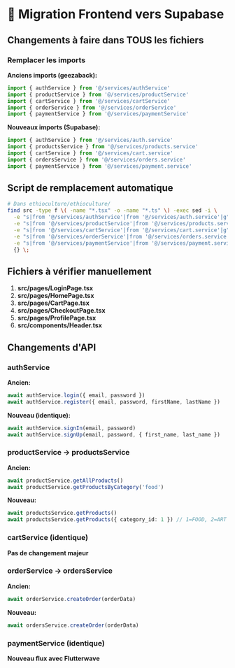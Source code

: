 # 🔄 Migration Frontend vers Supabase

## Changements à faire dans TOUS les fichiers

### Remplacer les imports

**Anciens imports (geezaback):**
```typescript
import { authService } from '@/services/authService'
import { productService } from '@/services/productService'
import { cartService } from '@/services/cartService'
import { orderService } from '@/services/orderService'
import { paymentService } from '@/services/paymentService'
```

**Nouveaux imports (Supabase):**
```typescript
import { authService } from '@/services/auth.service'
import { productsService } from '@/services/products.service'
import { cartService } from '@/services/cart.service'
import { ordersService } from '@/services/orders.service'
import { paymentService } from '@/services/payment.service'
```

## Script de remplacement automatique

```bash
# Dans ethioculture/ethioculture/
find src -type f \( -name "*.tsx" -o -name "*.ts" \) -exec sed -i \
  -e "s|from '@/services/authService'|from '@/services/auth.service'|g" \
  -e "s|from '@/services/productService'|from '@/services/products.service'|g" \
  -e "s|from '@/services/cartService'|from '@/services/cart.service'|g" \
  -e "s|from '@/services/orderService'|from '@/services/orders.service'|g" \
  -e "s|from '@/services/paymentService'|from '@/services/payment.service'|g" \
  {} \;
```

## Fichiers à vérifier manuellement

1. **src/pages/LoginPage.tsx**
2. **src/pages/HomePage.tsx**
3. **src/pages/CartPage.tsx**
4. **src/pages/CheckoutPage.tsx**
5. **src/pages/ProfilePage.tsx**
6. **src/components/Header.tsx**

## Changements d'API

### authService

**Ancien:**
```typescript
await authService.login({ email, password })
await authService.register({ email, password, firstName, lastName })
```

**Nouveau (identique):**
```typescript
await authService.signIn(email, password)
await authService.signUp(email, password, { first_name, last_name })
```

### productService → productsService

**Ancien:**
```typescript
await productService.getAllProducts()
await productService.getProductsByCategory('food')
```

**Nouveau:**
```typescript
await productsService.getProducts()
await productsService.getProducts({ category_id: 1 }) // 1=FOOD, 2=ART
```

### cartService (identique)

**Pas de changement majeur**

### orderService → ordersService

**Ancien:**
```typescript
await orderService.createOrder(orderData)
```

**Nouveau:**
```typescript
await ordersService.createOrder(orderData)
```

### paymentService (identique)

**Nouveau flux avec Flutterwave**





















